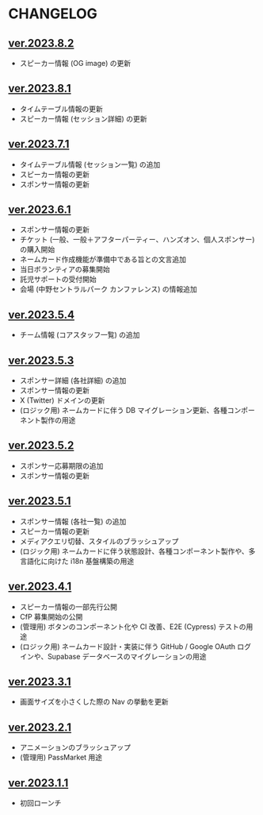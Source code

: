 # CHANGELOG

## [ver.2023.8.2](https://github.com/vuejs-jp/vuefes-2023/tree/ver.2023.8.2)

- スピーカー情報 (OG image) の更新

## [ver.2023.8.1](https://github.com/vuejs-jp/vuefes-2023/tree/ver.2023.8.1)

- タイムテーブル情報の更新
- スピーカー情報 (セッション詳細) の更新

## [ver.2023.7.1](https://github.com/vuejs-jp/vuefes-2023/tree/ver.2023.7.1)

- タイムテーブル情報 (セッション一覧) の追加
- スピーカー情報の更新
- スポンサー情報の更新

## [ver.2023.6.1](https://github.com/vuejs-jp/vuefes-2023/tree/ver.2023.6.1)

- スポンサー情報の更新
- チケット (一般、一般＋アフターパーティー、ハンズオン、個人スポンサー) の購入開始
- ネームカード作成機能が準備中である旨との文言追加
- 当日ボランティアの募集開始
- 託児サポートの受付開始
- 会場 (中野セントラルパーク カンファレンス) の情報追加

## [ver.2023.5.4](https://github.com/vuejs-jp/vuefes-2023/tree/ver.2023.5.4)

- チーム情報 (コアスタッフ一覧) の追加

## [ver.2023.5.3](https://github.com/vuejs-jp/vuefes-2023/tree/ver.2023.5.3)

- スポンサー詳細 (各社詳細) の追加
- スポンサー情報の更新
- X (Twitter) ドメインの更新
- (ロジック用) ネームカードに伴う DB マイグレーション更新、各種コンポーネント製作の用途

## [ver.2023.5.2](https://github.com/vuejs-jp/vuefes-2023/tree/ver.2023.5.2)

- スポンサー応募期限の追加
- スポンサー情報の更新

## [ver.2023.5.1](https://github.com/vuejs-jp/vuefes-2023/tree/ver.2023.5.1)

- スポンサー情報 (各社一覧) の追加
- スピーカー情報の更新
- メディアクエリ切替、スタイルのブラッシュアップ
- (ロジック用) ネームカードに伴う状態設計、各種コンポーネント製作や、多言語化に向けた i18n 基盤構築の用途

## [ver.2023.4.1](https://github.com/vuejs-jp/vuefes-2023/tree/ver.2023.4.1)

- スピーカー情報の一部先行公開
- CfP 募集開始の公開
- (管理用) ボタンのコンポーネント化や CI 改善、E2E (Cypress) テストの用途
- (ロジック用) ネームカード設計・実装に伴う GitHub / Google OAuth ログインや、Supabase データベースのマイグレーションの用途

## [ver.2023.3.1](https://github.com/vuejs-jp/vuefes-2023/tree/ver.2023.3.1)

- 画面サイズを小さくした際の Nav の挙動を更新

## [ver.2023.2.1](https://github.com/vuejs-jp/vuefes-2023/tree/ver.2023.2.1)

- アニメーションのブラッシュアップ
- (管理用) PassMarket 用途

## [ver.2023.1.1](https://github.com/vuejs-jp/vuefes-2023/tree/ver.2023.1.1)

- 初回ローンチ
